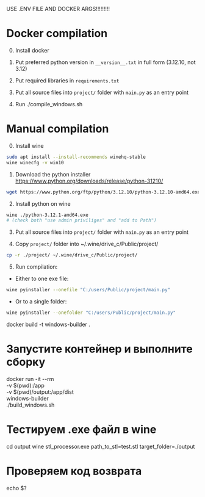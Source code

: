 USE .ENV FILE AND DOCKER ARGS!!!!!!!!!

# Docker compilation

0) Install docker

1) Put preferred python version in `__version__.txt` in full form (3.12.10, not 3.12)

2) Put required libraries in `requirements.txt`

3) Put all source files into `project/` folder with `main.py` as an entry point

4) Run ./compile_windows.sh

# Manual compilation

0) Install wine

```bash
sudo apt install --install-recommends winehq-stable
wine winecfg -v win10
```

1) Download the python installer https://www.python.org/downloads/release/python-31210/

```bash
wget https://www.python.org/ftp/python/3.12.10/python-3.12.10-amd64.exe
```

2) Install python on wine

```bash
wine ./python-3.12.1-amd64.exe
# (check both "use admin priviliges" and "add to Path")
```

3) Put all source files into `project/` folder with `main.py` as an entry point

4) Copy `project/` folder into ~/.wine/drive_c/Public/project/

```bash
cp -r ./project/ ~/.wine/drive_c/Public/project/
```

5) Run compilation:

- Either to one exe file:
```bash
wine pyinstaller --onefile "C:/users/Public/project/main.py"
```

- Or to a single folder:
```bash
wine pyinstaller --onefolder "C:/users/Public/project/main.py"
```


docker build -t windows-builder .

# Запустите контейнер и выполните сборку
docker run -it --rm \
  -v $(pwd):/app \
  -v $(pwd)/output:/app/dist \
  windows-builder \
  ./build_windows.sh



# Тестируем .exe файл в wine
cd output
wine stl_processor.exe path_to_stl=test.stl target_folder=./output

# Проверяем код возврата
echo $?
